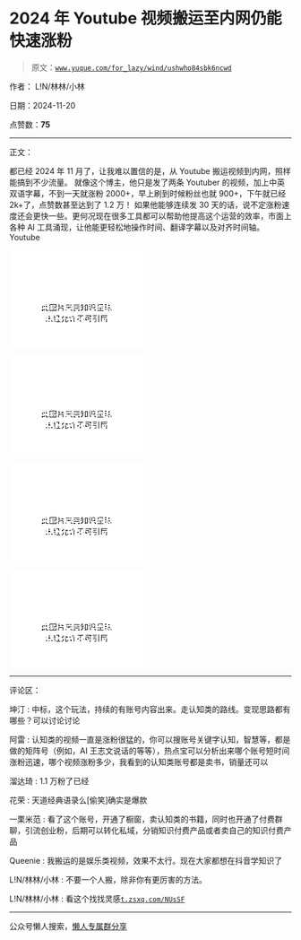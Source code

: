 # 2024 年 Youtube 视频搬运至内网仍能快速涨粉

> 原文：[`www.yuque.com/for_lazy/wind/ushwho84sbk6ncwd`](https://www.yuque.com/for_lazy/wind/ushwho84sbk6ncwd)

作者： L!N/林林/小林

日期：2024-11-20

点赞数：**75**

* * *

正文：

都已经 2024 年 11 月了，让我难以置信的是，从 Youtube 搬运视频到内网，照样能搞到不少流量。
就像这个博主，他只是发了两条 Youtuber 的视频，加上中英双语字幕，不到一天就涨粉 2000+，早上刷到时候粉丝也就 900+，下午就已经 2k+了，点赞数甚至达到了 1.2 万！
如果他能够连续发 30 天的话，说不定涨粉速度还会更快一些。更何况现在很多工具都可以帮助他提高这个运营的效率，市面上各种 AI 工具涌现，让他能更轻松地操作时间、翻译字幕以及对齐时间轴。
Youtube

![](img/a181b6d00fbf61c0b0025a46b9bf9feb.png "None")

![](img/978a7f278522eb0fc110093d7fe96902.png "None")

![](img/67b38ccbe0c3b535492cabba8b89c0bc.png "None")

![](img/cf92b6e76cd32c644c231e1486633e38.png "None")

* * *

评论区：

坤汀 : 中标，这个玩法，持续的有账号内容出来。走认知类的路线。变现思路都有哪些？可以讨论讨论

阿雷 : 认知类的视频一直是涨粉很猛的，你可以搜账号关键字认知，智慧等，都是做的矩阵号（例如，AI 王志文说话的等等），热点宝可以分析出来哪个账号短时间涨粉迅速，哪个视频涨粉多少，我看到的认知类账号都是卖书，销量还可以

溜达琦 : 1.1 万粉了已经

花荣 : 天道经典语录么[偷笑]确实是爆款

一栗米范 : 看了这个账号，开通了橱窗，卖认知类的书籍，同时也开通了付费群聊，引流创业粉，后期可以转化私域，分销知识付费产品或者卖自己的知识付费产品

Queenie : 我搬运的是娱乐类视频，效果不太行。现在大家都想在抖音学知识了

L!N/林林/小林 : 不要一个人搬，除非你有更厉害的方法。

L!N/林林/小林 : 看这个找找灵感[`t.zsxq.com/NUsSF`](https://t.zsxq.com/NUsSF)

* * *

公众号懒人搜索，[懒人专属群分享](https://lazybook.fun/#/blog/group)